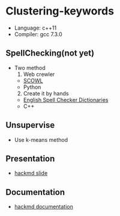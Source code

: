 # Clustering-keywords
- Language: c++11
- Compiler: gcc 7.3.0
## SpellChecking(not yet)
- Two method
  1. Web crewler
    - [SCOWL](http://app.aspell.net/lookup)
    - Python
  2. Create it by hands
    - [English Spell Checker Dictionaries](http://wordlist.aspell.net/dicts/)
    - C++
## Unsupervise
- Use k-means method
## Presentation
- [hackmd slide](https://hackmd.io/qzljAd2zTE6Y2AvAzncG9g#)
## Documentation
- [hackmd documentation](https://hackmd.io/Qd9PzRWcTB663tJRlpqsaA#)
